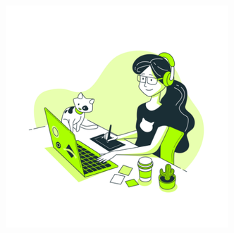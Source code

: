<img src="https://github.com/belaparreiras/belaparreiras/blob/main/Designer-girl.jpg" alt="Banner of a developer sitting in front of a desk">
